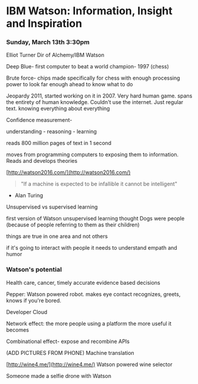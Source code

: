 # IBM Watson: Information, Insight and Inspiration

### Sunday, March 13th 3:30pm

Elliot Turner
Dir of Alchemy/IBM Watson

Deep Blue- first computer to beat a world champion- 1997 (chess)

Brute force- chips made specifically for chess with enough processing power to look far enough ahead to know what to do

Jeopardy 2011, started working on it in 2007. Very hard human game. spans the entirety of human knowledge. Couldn't use the internet. Just regular text. knowing everything about everything

Confidence measurement-

understanding - reasoning - learning

reads 800 million pages of text in 1 second

moves from programming computers to exposing them to information. Reads and develops theories

[http://watson2016.com/](http://watson2016.com/)

> "If a machine is expected to be infallible it cannot be intelligent"
- Alan Turing

Unsupervised vs supervised learning

first version of Watson unsupervised learning thought Dogs were people (because of people referring to them as their children)

things are true in one area and not others

if it's going to interact with people it needs to understand empath and humor

### Watson's potential
Health care, cancer, timely accurate evidence based decisions

Pepper: Watson powered robot. makes eye contact recognizes, greets, knows if you're bored.

Developer Cloud

Network effect: the more people using a platform the more useful it becomes

Combinational effect- expose and recombine APIs

(ADD PICTURES FROM PHONE)
Machine translation

[http://wine4.me/](http://wine4.me/) Watson powered wine selector

Someone made a selfie drone with Watson